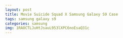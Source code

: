 ```yaml
---
layout: post
title: Movie Suicide Squad X Samsung Galaxy S9 Case
tags: samsung galaxy s9
categories: samsung
img: 1RAOCTLJuHtJsauL953lXPC6noEsaQ31c
---
```

